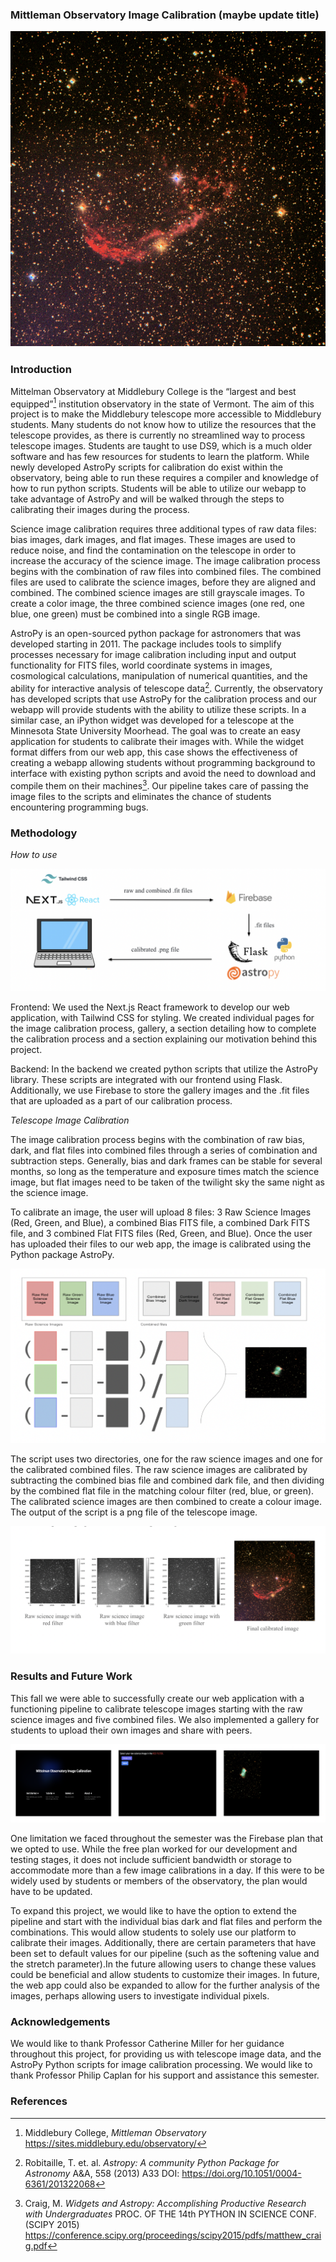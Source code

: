 ### Mittleman Observatory Image Calibration (maybe update title)

![](images/img_space.png)

### Introduction

Mittelman Observatory at Middlebury College is the “largest and best equipped”[^Middlebury] institution observatory in the state of Vermont. The aim of this project is to make the Middlebury telescope more accessible to Middlebury students. Many students do not know how to utilize the resources that the telescope provides, as there is currently no streamlined way to process telescope images. Students are taught to use DS9, which is a much older software and has few resources for students to learn the platform. While newly developed AstroPy scripts for calibration do exist within the observatory, being able to run these requires a compiler and knowledge of how to run python scripts. Students will be able to utilize our webapp to take advantage of AstroPy and will be walked through the steps to calibrating their images during the process.

Science image calibration requires three additional types of raw data files: bias images, dark images, and flat images. These images are used to reduce noise, and find the contamination on the telescope in order to increase the accuracy of the science image. The image calibration process begins with the combination of raw files into combined files. The combined files are used to calibrate the science images, before they are aligned and combined. The combined science images are still grayscale images. To create a color image, the three combined science images (one red, one blue, one green) must be combined into a single RGB image.

AstroPy is an open-sourced python package for astronomers that was developed starting in 2011. The package includes tools to simplify processes necessary for image calibration including input and output functionality for FITS files, world coordinate systems in images, cosmological calculations, manipulation of numerical quantities, and the ability for interactive analysis of telescope data[^Robitaille2013]. Currently, the observatory has developed scripts that use AstroPy for the calibration process and our webapp will provide students with the ability to utilize these scripts. In a similar case, an iPython widget was developed for a telescope at the Minnesota State University Moorhead. The goal was to create an easy application for students to calibrate their images with. While the widget format differs from our web app, this case shows the effectiveness of creating a webapp allowing students without programming background to interface with existing python scripts and avoid the need to download and compile them on their machines[^Craig2015]. Our pipeline takes care of passing the image files to the scripts and eliminates the chance of students encountering programming bugs. 


### Methodology 
*How to use*

![](images/img_methodology.png)

Frontend: 
We used the Next.js React framework to develop our web application, with Tailwind CSS for styling. We created individual pages for the image calibration process, gallery, a section detailing how to complete the calibration process and a section explaining our motivation behind this project. 

Backend:
In the backend we created python scripts that utilize the AstroPy library. These scripts are integrated with our frontend using Flask. Additionally, we use Firebase to store the gallery images and the .fit files that are uploaded as a part of our calibration process. 

*Telescope Image Calibration*

The image calibration process begins with the combination of raw bias, dark, and flat files into combined files through a series of combination and subtraction steps. Generally, bias and dark frames can be stable for several months, so long as the temperature and exposure times match the science image, but flat images need to be taken of the twilight sky the same night as the science image.

To calibrate an image, the user will upload 8 files: 3 Raw Science Images (Red, Green, and Blue), a combined Bias FITS file, a combined Dark FITS file, and 3 combined Flat FITS files (Red, Green, and Blue). Once the user has uploaded their  files to our web app, the image is calibrated using the Python package AstroPy. 

![](images/img_telescope_process.png)

The script uses two directories, one for the raw science images and one for the calibrated combined files. The raw science images are calibrated by subtracting the combined bias file and combined dark file, and then dividing by the combined flat file in the matching colour filter (red, blue, or green). The calibrated science images are then combined to create a colour image. The output of the script is a png file of the telescope image.

![](images/img_rgb.png)

### Results and Future Work
This fall we were able to successfully create our web application with a functioning pipeline to calibrate telescope images starting with the raw science images and five combined files. We also implemented a gallery for students to upload their own images and share with peers.

![](images/img_frontend.png)

One limitation we faced throughout the semester was the Firebase plan that we opted to use. While the free plan worked for our development and testing stages, it does not include sufficient bandwidth or storage to accommodate more than a few image calibrations in a day. If this were to be widely used by students or members of the observatory, the plan would have to be updated. 

To expand this project, we would like to have the option to extend the pipeline and start with the individual bias dark and flat files and perform the combinations. This would allow students to solely use our platform to calibrate their images. Additionally, there are certain parameters that have been set to default values for our pipeline (such as the softening value and the stretch parameter).In the future allowing users to change these values could be beneficial and allow students to customize their images. In future, the web app could also be expanded to allow for the further analysis of the images, perhaps allowing users to investigate individual pixels. 


### Acknowledgements
We would like to thank Professor Catherine Miller for her guidance throughout this project, for providing us with telescope image data, and the AstroPy Python scripts for image calibration processing. We would like to thank Professor Philip Caplan for his support and assistance this semester.  

### References

[^Craig2015]: Craig, M. *Widgets and Astropy: Accomplishing Productive Research with Undergraduates* PROC. OF THE 14th PYTHON IN SCIENCE CONF. (SCIPY 2015) https://conference.scipy.org/proceedings/scipy2015/pdfs/matthew_craig.pdf 

[^Middlebury]: Middlebury College, *Mittleman Observatory* https://sites.middlebury.edu/observatory/

[^Robitaille2013]: Robitaille, T. et. al. *Astropy: A community Python Package for Astronomy* A&A, 558 (2013) A33 DOI: https://doi.org/10.1051/0004-6361/201322068
